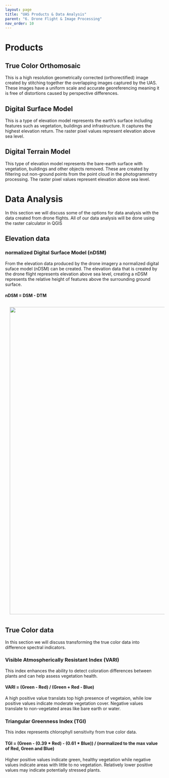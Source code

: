 ```yaml
---
layout: page
title: "UAS Products & Data Analysis"
parent: "6. Drone Flight & Image Processing"
nav_order: 10
---
```

# Products

## True Color Orthomosaic

This is a high resolution geometrically corrected (orthorectified) image created by stitching together the overlapping images captured by the UAS.  These images have a uniform scale and accurate georeferencing meaning it is free of distortions caused by perspective differences. 

## Digital Surface Model

This is a type of elevation model represents the earth’s surface including features such as vegetation, buildings and infrastructure.  It captures the highest elevation return. The raster pixel values represent elevation above sea level.

## Digital Terrain Model

This type of elevation model represents the bare-earth surface with vegetation, buildings and other objects removed.  These are created by filtering out non-ground points from the point cloud in the photogrammetry processing.  The raster pixel values represent elevation above sea level.

# Data Analysis

In this section we will discuss some of the options for data analysis with the data created from drone flights.  All of our data analysis will be done using the raster calculator in QGIS

## Elevation data

### normalized Digital Surface Model (nDSM)

From the elevation data produced by the drone imagery a normalized digital suface model (nDSM) can be created.  The elevation data that is created by the drone flight represents elevation above sea level, creating a nDSM represents the relative height of features above the surrounding ground surface.  

#### nDSM =  DSM - DTM

<img align="center" src="../" hspace="15" vspace="10" width="1000">

## True Color data 

In this section we will discuss transforming the true color data into difference spectral indicators.

### Visible Atmospherically Resistant Index (VARI)

This index enhances the ability to detect coloration differences between plants and can help assess vegetation health.

#### VARI = (Green - Red) / (Green + Red - Blue)

A high positive value translats top high presence of vegetaion, while low positive values indicate moderate vegetation cover.  Negative values translate to non-vegetated areas like bare earth or water.  

### Triangular Greenness Index (TGI)

This index represents chlorophyll sensitivity from true color data.

#### TGI = (Green - (0.39 * Red) - (0.61 * Blue)) / (normalized to the max value of Red, Green and Blue)

Higher positive values indicate green, healthy vegetation while negative values indicate areas with little to no vegetation.  Relatively lower positive values may indicate potentially stressed plants.  